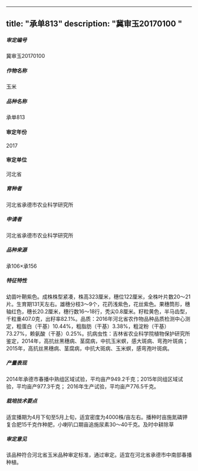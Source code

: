 
---
title: "承单813"
description: "冀审玉20170100 "
---
##### 审定编号 
冀审玉20170100 

##### 作物名称
玉米

##### 品种名称
承单813

#### 审定年份
2017	

#### 审定单位
河北省

##### 育种者
河北省承德市农业科学研究所

##### 申请者
河北省承德市农业科学研究所

##### 品种来源
承106×承156

##### 特征特性
幼苗叶鞘紫色。成株株型紧凑，株高323厘米，穗位122厘米，全株叶片数20～21片。生育期131天左右。雄穗分枝3～9个，花药浅紫色，花丝紫色。果穗筒形，穗轴红色，穗长20.2厘米，穗行数16～18行，秃尖0.8厘米。籽粒黄色，半马齿型，千粒重407.0克，出籽率82.1%。品质：2016年河北省农作物品种品质检测中心测定，粗蛋白（干基）10.44%，粗脂肪（干基）3.38%，粗淀粉（干基）73.27%，赖氨酸（干基）0.25%。抗病虫性：吉林省农业科学院植物保护研究所鉴定，2014年，高抗丝黑穗病、茎腐病，中抗玉米螟，感大斑病、弯孢叶斑病；2015年，高抗丝黑穗病、茎腐病，中抗大斑病、玉米螟，感弯孢叶斑病。

##### 产量表现
2014年承德市春播中熟组区域试验，平均亩产949.2千克；2015年同组区域试验，平均亩产977.3千克； 2016年生产试验，平均亩产776.5千克。

##### 栽培技术要点
适宜播期为4月下旬至5月上旬，适宜密度为4000株/亩左右。播种时亩施氮磷钾复合肥15千克作种肥，小喇叭口期亩追施尿素30～40千克。及时中耕除草

##### 审定意见
该品种符合河北省玉米品种审定标准，通过审定。适宜在河北省承德市中南部春播种植。


